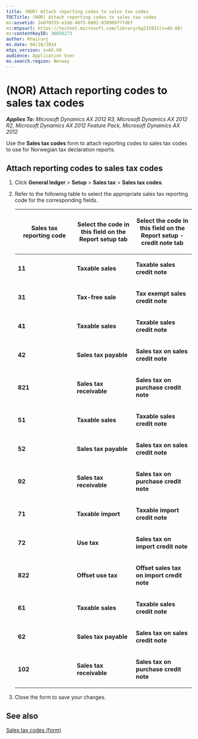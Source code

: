 ```yaml
---
title: (NOR) Attach reporting codes to sales tax codes
TOCTitle: (NOR) Attach reporting codes to sales tax codes
ms:assetid: 2e070335-e3ab-40f5-b802-93896977fd6f
ms:mtpsurl: https://technet.microsoft.com/library/Gg231021(v=AX.60)
ms:contentKeyID: 36056273
author: Khairunj
ms.date: 04/18/2014
mtps_version: v=AX.60
audience: Application User
ms.search.region: Norway
---
```


# (NOR) Attach reporting codes to sales tax codes 


_**Applies To:** Microsoft Dynamics AX 2012 R3, Microsoft Dynamics AX 2012 R2, Microsoft Dynamics AX 2012 Feature Pack, Microsoft Dynamics AX 2012_

Use the **Sales tax codes** form to attach reporting codes to sales tax codes to use for Norwegian tax declaration reports.

## Attach reporting codes to sales tax codes

1.  Click **General ledger** \> **Setup** \> **Sales tax** \> **Sales tax codes**.

2.  Refer to the following table to select the appropriate sales tax reporting code for the corresponding fields.
    
    <table>
    <colgroup>
    <col style="width: 33%" />
    <col style="width: 33%" />
    <col style="width: 33%" />
    </colgroup>
    <thead>
    <tr class="header">
    <th><p>Sales tax reporting code</p></th>
    <th><p>Select the code in this field on the <strong>Report setup</strong> tab</p></th>
    <th><p>Select the code in this field on the <strong>Report setup - credit note</strong> tab</p></th>
    </tr>
    </thead>
    <tbody>
    <tr class="odd">
    <td><p><strong>11</strong></p></td>
    <td><p><strong>Taxable sales</strong></p>
    <p></p></td>
    <td><p><strong>Taxable sales credit note</strong></p></td>
    </tr>
    <tr class="even">
    <td><p><strong>31</strong></p></td>
    <td><p><strong>Tax-free sale</strong></p></td>
    <td><p><strong>Tax exempt sales credit note</strong></p></td>
    </tr>
    <tr class="odd">
    <td><p><strong>41</strong></p></td>
    <td><p><strong>Taxable sales</strong></p></td>
    <td><p><strong>Taxable sales credit note</strong></p></td>
    </tr>
    <tr class="even">
    <td><p><strong>42</strong></p></td>
    <td><p><strong>Sales tax payable</strong></p></td>
    <td><p><strong>Sales tax on sales credit note</strong></p></td>
    </tr>
    <tr class="odd">
    <td><p><strong>821</strong></p></td>
    <td><p><strong>Sales tax receivable</strong></p></td>
    <td><p><strong>Sales tax on purchase credit note</strong></p></td>
    </tr>
    <tr class="even">
    <td><p><strong>51</strong></p></td>
    <td><p><strong>Taxable sales</strong></p></td>
    <td><p><strong>Taxable sales credit note</strong></p></td>
    </tr>
    <tr class="odd">
    <td><p><strong>52</strong></p></td>
    <td><p><strong>Sales tax payable</strong></p></td>
    <td><p><strong>Sales tax on sales credit note</strong></p></td>
    </tr>
    <tr class="even">
    <td><p><strong>92</strong></p></td>
    <td><p><strong>Sales tax receivable</strong></p></td>
    <td><p><strong>Sales tax on purchase credit note</strong></p></td>
    </tr>
    <tr class="odd">
    <td><p><strong>71</strong></p></td>
    <td><p><strong>Taxable import</strong></p></td>
    <td><p><strong>Taxable import credit note</strong></p></td>
    </tr>
    <tr class="even">
    <td><p><strong>72</strong></p></td>
    <td><p><strong>Use tax</strong></p></td>
    <td><p><strong>Sales tax on import credit note</strong></p></td>
    </tr>
    <tr class="odd">
    <td><p><strong>822</strong></p></td>
    <td><p><strong>Offset use tax</strong></p></td>
    <td><p><strong>Offset sales tax on import credit note</strong></p></td>
    </tr>
    <tr class="even">
    <td><p><strong>61</strong></p></td>
    <td><p><strong>Taxable sales</strong></p></td>
    <td><p><strong>Taxable sales credit note</strong></p></td>
    </tr>
    <tr class="odd">
    <td><p><strong>62</strong></p></td>
    <td><p><strong>Sales tax payable</strong></p></td>
    <td><p><strong>Sales tax on sales credit note</strong></p></td>
    </tr>
    <tr class="even">
    <td><p><strong>102</strong></p></td>
    <td><p><strong>Sales tax receivable</strong></p></td>
    <td><p><strong>Sales tax on purchase credit note</strong></p></td>
    </tr>
    </tbody>
    </table>


3.  Close the form to save your changes.

## See also

[Sales tax codes (form)](https://technet.microsoft.com/library/aa553257\(v=ax.60\))

  


